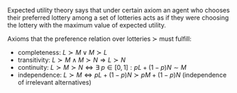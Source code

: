 Expected utility theory says that under certain axiom an agent who chooses their preferred lottery among a set of lotteries acts as if they were choosing the lottery with the maximum value of expected utility.

Axioms that the preference relation over lotteries $\succ$ must fulfill:
- completeness: $L \succ M \lor M \succ L$
- transitivity: $L \succ M \land M \succ N \Rightarrow L \succ N$
- continuity: $L \succ M \succ N \Leftrightarrow \exists\ p \in [0,1]: pL+(1-p)N \sim M$
- independence: $L \succ M \Leftrightarrow pL+(1-p)N \succ pM+(1-p)N$ (independence of irrelevant alternatives)
